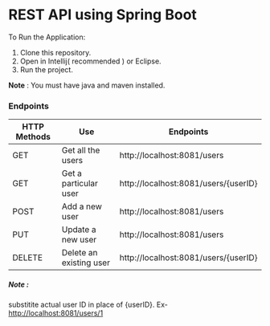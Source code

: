 # REST API using Spring Boot

To Run the Application:

1. Clone this repository.
2. Open in Intellij( recommended ) or Eclipse.
3. Run the project.

**Note** : You must have java and maven installed.

### Endpoints
| HTTP Methods | Use                     | Endpoints                            |
|--------------|-------------------------|--------------------------------------|
| GET          | Get all the users       | http://localhost:8081/users          |
| GET          | Get a particular user   | http://localhost:8081/users/{userID} |
| POST         | Add a new user          | http://localhost:8081/users          |
| PUT          | Update a new user       | http://localhost:8081/users          |
| DELETE       | Delete an existing user | http://localhost:8081/users/{userID} |

##### Note : 
substitite actual user ID in place of {userID}. Ex- [http://localhost:8081/users/1]() 